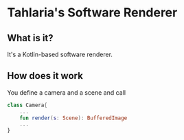 # Tahlaria's Software Renderer
## What is it?
It's a Kotlin-based software renderer.
## How does it work
You define a camera and a scene and call
``` kotlin
class Camera{
    ...
    fun render(s: Scene): BufferedImage
    ...
}
```
